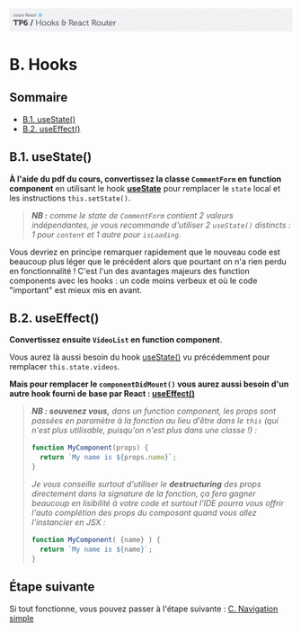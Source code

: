 <img src="images/readme/header-small.jpg" >

# B. Hooks  <!-- omit in toc -->

## Sommaire <!-- omit in toc -->
- [B.1. useState()](#b1-usestate)
- [B.2. useEffect()](#b2-useeffect)

## B.1. useState()
**À l'aide du pdf du cours, convertissez la classe `CommentForm` en function component** en utilisant le hook **[useState](https://reactjs.org/docs/hooks-reference.html#usestate)** pour remplacer le `state` local et les instructions `this.setState()`.

> _**NB :** comme le state de `CommentForm` contient 2 valeurs indépendantes, je vous recommande d'utiliser 2 `useState()` distincts : 1 pour `content` et 1 autre pour `isLoading`._

Vous devriez en principe remarquer rapidement que le nouveau code est beaucoup plus léger que le précédent alors que pourtant on n'a rien perdu en fonctionnalité ! C'est l'un des avantages majeurs des function components avec les hooks : un code moins verbeux et où le code "important" est mieux mis en avant.

## B.2. useEffect()
**Convertissez ensuite `VideoList` en function component**.

Vous aurez là aussi besoin du hook [useState()](https://reactjs.org/docs/hooks-reference.html#usestate) vu précédemment pour remplacer `this.state.videos`.

**Mais pour remplacer le `componentDidMount()` vous aurez aussi besoin d'un autre hook fourni de base par React : [useEffect()](https://reactjs.org/docs/hooks-reference.html#useeffect)**

> _**NB : souvenez vous,** dans un function component, les props sont passées en paramètre à la fonction au lieu d'être dans le `this` (qui n'est plus utilisable, puisqu'on n'est plus dans une classe !) :_
> ```jsx
> function MyComponent(props) {
> 	return `My name is ${props.name}`;
> }
> ```
> _Je vous conseille surtout d'utiliser le **destructuring** des props directement dans la signature de la fonction, ça fera gagner beaucoup en lisibilité à votre code et surtout l'IDE pourra vous offrir l'auto complétion des props du composant quand vous allez l'instancier en JSX :_
> ```jsx
> function MyComponent( {name} ) {
> 	return `My name is ${name}`;
> }
> ```

## Étape suivante <!-- omit in toc -->
Si tout fonctionne, vous pouvez passer à l'étape suivante : [C. Navigation simple](C-navigation-simple.md)
